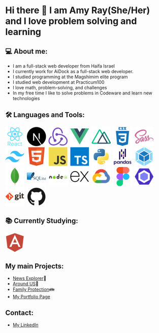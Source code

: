 # Hi there 👋 I am Amy Ray(She/Her) and I love problem solving and learning

## 💻 About me:
 - I am a full-stack web developer from Haifa Israel
 - I currently work for AiDock as a full-stack web developer.
 - I studied programming at the Magshimim elite program
 - I studied web development at Practicum100
 - I love math, problem-solving, and challenges
 - In my free time I like to solve problems in Codeware and  learn new technologies

## :hammer_and_wrench: Languages and Tools:
<div>
  <img src="https://github.com/devicons/devicon/blob/master/icons/react/react-original-wordmark.svg" title="React" alt="React" width="60" height="60"/>&nbsp;
 <img src="https://github.com/devicons/devicon/blob/master/icons/nextjs/nextjs-original.svg" title="Next.js" alt="Next.js" width="60" height="60"/>&nbsp;
  <img src="https://github.com/devicons/devicon/blob/master/icons/redux/redux-original.svg"  title="Redux" alt="Redux" width="60" height="60"/>&nbsp;
 <img src="https://github.com/devicons/devicon/blob/master/icons/vuejs/vuejs-original.svg" title="Vue" alt="Vue" width="60" height="60"/>&nbsp;
  <img src="https://github.com/devicons/devicon/blob/master/icons/nuxtjs/nuxtjs-original.svg" title="Nuxt" alt="Nuxt" width="60" height="60"/>&nbsp;
  <img src="https://github.com/devicons/devicon/blob/master/icons/css3/css3-plain-wordmark.svg"  title="CSS3" alt="CSS" width="60" height="60"/>&nbsp;
 <img src="https://github.com/devicons/devicon/blob/master/icons/sass/sass-original.svg"  title="Sass" alt="Sass" width="60" height="60"/>&nbsp;
 <img src="https://github.com/devicons/devicon/blob/master/icons/tailwindcss/tailwindcss-plain.svg"  title="TaileindCSS" alt="TaileindCSS" width="60" height="60"/>&nbsp;
  <img src="https://github.com/devicons/devicon/blob/master/icons/html5/html5-original.svg" title="HTML5" alt="HTML" width="60" height="60"/>&nbsp;
  <img src="https://github.com/devicons/devicon/blob/master/icons/javascript/javascript-original.svg" title="JavaScript" alt="JavaScript" width="60" height="60"/>&nbsp;
  <img src="https://github.com/devicons/devicon/blob/master/icons/typescript/typescript-original.svg" title="Typescript" alt="Typescript" width="60" height="60"/>&nbsp;
 <img src="https://github.com/devicons/devicon/blob/master/icons/python/python-original.svg" title="Python" alt="Python" width="60" height="60"/>&nbsp;
 <img src="https://github.com/devicons/devicon/blob/master/icons/pandas/pandas-original-wordmark.svg" title="Pandas" alt="Pandas" width="60" height="60"/>&nbsp;
 <img src="https://github.com/devicons/devicon/blob/master/icons/webpack/webpack-original.svg" title="Webpack" alt="Webpack" width="60" height="60"/>&nbsp;
  <img src="https://github.com/devicons/devicon/blob/master/icons/mongodb/mongodb-original.svg" title="MongoDB"  alt="MongoDB" width="60" height="60"/>&nbsp;
 <img src="https://github.com/devicons/devicon/blob/master/icons/sqlite/sqlite-original-wordmark.svg" title="SQL"  alt="SQL" width="60" height="60"/>&nbsp;
  <img src="https://github.com/devicons/devicon/blob/master/icons/nodejs/nodejs-original-wordmark.svg" title="NodeJS" alt="NodeJS" width="60" height="60"/>&nbsp;
  <img src="https://github.com/devicons/devicon/blob/master/icons/express/express-original.svg" title="Express" alt="Express" width="60" height="60"/>&nbsp;
  <img src="https://github.com/devicons/devicon/blob/master/icons/googlecloud/googlecloud-original.svg" title="GoogleCloud" alt="GoogleCloud" width="60" height="60"/>&nbsp;
 <img src="https://github.com/devicons/devicon/blob/master/icons/figma/figma-original.svg" title="Figma" alt="Figma" width="60" height="60"/>&nbsp;
 <img src="https://github.com/devicons/devicon/blob/master/icons/eslint/eslint-original.svg" title="Eslint" alt="Eslint" width="60" height="60"/>&nbsp;
  <img src="https://github.com/devicons/devicon/blob/master/icons/git/git-original-wordmark.svg" title="Git" alt="Git" width="60" height="60"/>&nbsp;
  <img src="https://github.com/devicons/devicon/blob/master/icons/github/github-original.svg" title="Github" alt="Github" width="60" height="60"/>
</div>

## :books: Currently Studying:
<div>
 <img src="https://github.com/devicons/devicon/blob/master/icons/angularjs/angularjs-plain.svg"  title="Angular" alt="Angular" width="60" height="60"/>&nbsp;
</div>


## My main Projects:
- [News Explorer](https://github.com/AmyRayDroui/news-explorer-frontend)📰
- [Around US](https://github.com/AmyRayDroui/react-around-api-full)📸
- [Family Protection](https://github.com/AmyRayDroui/family-protection)👪
- [My Portfolio Page](https://amyraydroui.github.io/Portfolio)

## Contact:
- [My LinkedIn](https://www.linkedin.com/in/amy-ray-droui-webdeveloper/)

<!--
**AmyRayDroui/AmyRayDroui** is a ✨ _special_ ✨ repository because its `README.md` (this file) appears on your GitHub profile.

Here are some ideas to get you started:

- 🔭 I’m currently working on ...
- 🌱 I’m currently learning ...
- 👯 I’m looking to collaborate on ...
- 🤔 I’m looking for help with ...
- 💬 Ask me about ...
- 📫 How to reach me: ...
- 😄 Pronouns: ...
- ⚡ Fun fact: ...
-->
